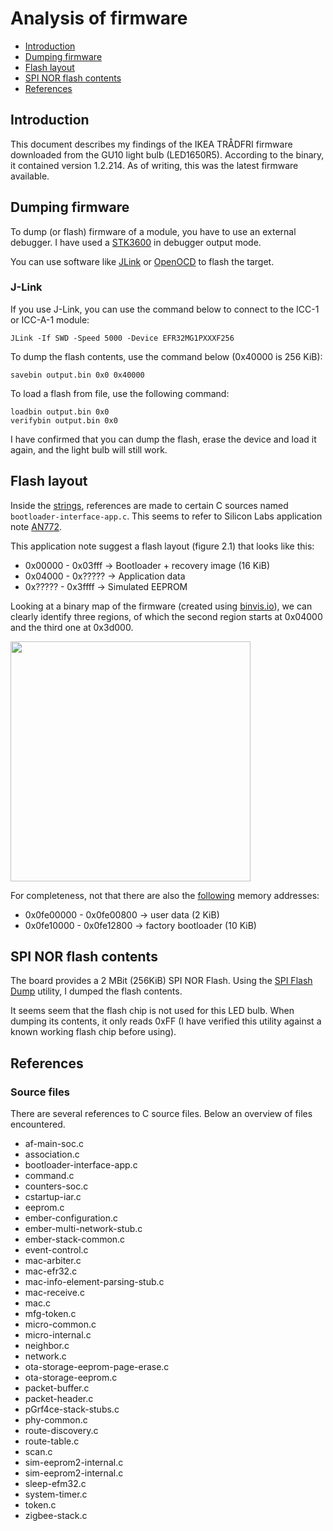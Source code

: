 # Analysis of firmware

* [Introduction](#introduction)
* [Dumping firmware](#dumping-firmware)
* [Flash layout](#flash-layout)
* [SPI NOR flash contents](#spi-nor-flash-contents)
* [References](#references)

## Introduction
This document describes my findings of the IKEA TRÅDFRI firmware downloaded
from the GU10 light bulb (LED1650R5). According to the binary, it contained
version 1.2.214. As of writing, this was the latest firmware available.

## Dumping firmware
To dump (or flash) firmware of a module, you have to use an external debugger.
I have used a [STK3600](https://www.silabs.com/development-tools/mcu/32-bit/efm32lg-starter-kit)
in debugger output mode.

You can use software like [JLink](https://www.segger.com/products/debug-probes/j-link/)
or [OpenOCD](http://www.openocd.org) to flash the target.

### J-Link
If you use J-Link, you can use the command below to connect to the ICC-1 or
ICC-A-1 module:

```
JLink -If SWD -Speed 5000 -Device EFR32MG1PXXXF256
```

To dump the flash contents, use the command below (0x40000 is 256 KiB):

```
savebin output.bin 0x0 0x40000
```

To load a flash from file, use the following command:

```
loadbin output.bin 0x0
verifybin output.bin 0x0
```

I have confirmed that you can dump the flash, erase the device and load it
again, and the light bulb will still work.

## Flash layout
Inside the [strings](firmwares/ikea/led1650r5-1.2.214.strings), references are
made to certain C sources named `bootloader-interface-app.c`. This seems to
refer to Silicon Labs application note
[AN772](https://www.silabs.com/documents/public/application-notes/an772-using-legacy-application-bootloader.pdf).

This application note suggest a flash layout (figure 2.1) that looks like this:

* 0x00000 - 0x03fff -> Bootloader + recovery image (16 KiB)
* 0x04000 - 0x????? -> Application data
* 0x????? - 0x3ffff -> Simulated EEPROM

Looking at a binary map of the firmware (created using
[binvis.io](http://binvis.io)), we can clearly identify three regions, of which
the second region starts at 0x04000 and the third one at 0x3d000.

[<img src="firmwares/ikea/led1650r5-1.2.214.png" height="384">](firmwares/ikea/led1650r5-1.2.214.png)

For completeness, not that there are also the [following](https://github.com/basilfx/TRADFRI-Hacking/issues/24#issuecomment-651145045)
memory addresses:

* 0x0fe00000 - 0x0fe00800 -> user data (2 KiB)
* 0x0fe10000 - 0x0fe12800 -> factory bootloader (10 KiB)

## SPI NOR flash contents
The board provides a 2 MBit (256KiB) SPI NOR Flash. Using the
[SPI Flash Dump](firmwares/riot-os/spi_flash_dump) utility, I dumped the flash
contents.

It seems seem that the flash chip is not used for this LED bulb. When dumping
its contents, it only reads 0xFF (I have verified this utility against a known
working flash chip before using).

## References

### Source files
There are several references to C source files. Below an overview of files
encountered.

* af-main-soc.c
* association.c
* bootloader-interface-app.c
* command.c
* counters-soc.c
* cstartup-iar.c
* eeprom.c
* ember-configuration.c
* ember-multi-network-stub.c
* ember-stack-common.c
* event-control.c
* mac-arbiter.c
* mac-efr32.c
* mac-info-element-parsing-stub.c
* mac-receive.c
* mac.c
* mfg-token.c
* micro-common.c
* micro-internal.c
* neighbor.c
* network.c
* ota-storage-eeprom-page-erase.c
* ota-storage-eeprom.c
* packet-buffer.c
* packet-header.c
* pGrf4ce-stack-stubs.c
* phy-common.c
* route-discovery.c
* route-table.c
* scan.c
* sim-eeprom2-internal.c
* sim-eeprom2-internal.c
* sleep-efm32.c
* system-timer.c
* token.c
* zigbee-stack.c

